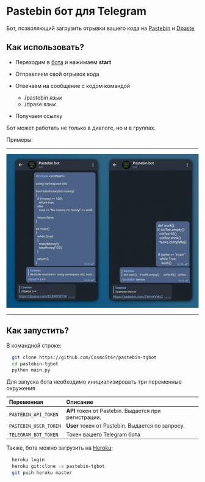 
# Pastebin бот для Telegram

Бот, позволяющий загрузить отрывки вашего кода на [Pastebin](https://pastebin.com/) и [Dpaste](https://dpaste.org/)


## Как использовать?

- Переходим в [бота](https://t.me/thepastebinbot) и нажимаем **start**

- Отправляем свой отрывок кода

- Отвечаем на сообщение с кодом командой 

  - /pastebin _язык_
  - /dpase _язык_

- Получаем ссылку

Бот может работать не только в диалоге, но и в группах.

Примеры:
__________
![Example](https://raw.githubusercontent.com/CosmoSt4r/pastebin-tgbot/assets/screenshot.jpg?raw=true)
__________

## Как запустить?

В командной строке:

```bash
  git clone https://github.com/CosmoSt4r/pastebin-tgbot
  cd pastebin-tgbot
  python main.py
```

Для запуска бота необходимо инициализировать три переменные окружения

| Переменная | Описание                |
| :-------- | :----------------------- |
| `PASTEBIN_API_TOKEN` |**API** токен от Pastebin. Выдается при регистрации. |
| `PASTEBIN_USER_TOKEN` | **User** токен от Pastebin. Выдается по запросу. |
| `TELEGRAM_BOT_TOKEN` | Токен вашего Telegram бота |

Также, бота можно загрузить на [Heroku](https://dashboard.heroku.com/):

```bash
  heroku login
  heroku git:clone -a pastebin-tgbot
  git push heroku master
```
